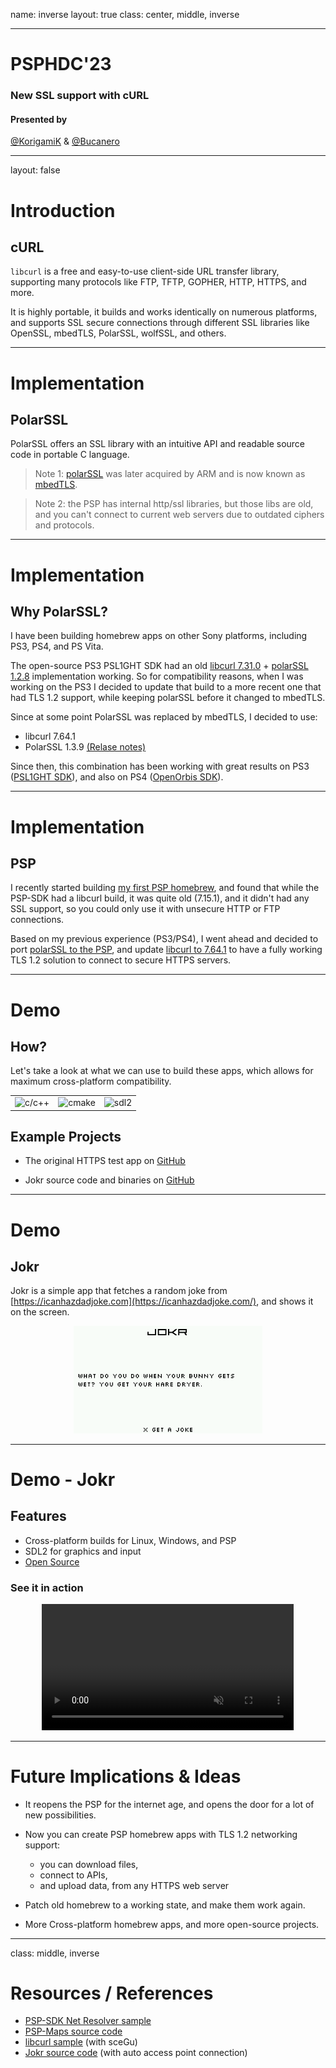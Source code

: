 name: inverse
layout: true
class: center, middle, inverse

---
<!-- markdownlint-disable MD041 MD001 MD024 MD003 MD033-->

# PSPHDC'23

### New SSL support with cURL

#### Presented by

[@KorigamiK](https://github.com/korigamik)
&
[@Bucanero](https://github.com/bucanero)

---

layout: false

# Introduction

## cURL

`libcurl` is a free and easy-to-use client-side URL transfer library,
supporting many protocols like FTP, TFTP, GOPHER, HTTP, HTTPS, and more.

It is highly portable, it builds and works identically on numerous platforms,
and supports SSL secure connections through different SSL libraries like OpenSSL,
mbedTLS, PolarSSL, wolfSSL, and others.

---

# Implementation

## PolarSSL

PolarSSL offers an SSL library with an intuitive API and readable
source code in portable C language.

> Note 1: [polarSSL](https://polarssl.org/) was later acquired by ARM and is now
known as [mbedTLS](https://www.trustedfirmware.org/projects/mbed-tls/).

> Note 2: the PSP has internal http/ssl libraries, but those libs are old,
and you can't connect to current web servers due to outdated ciphers and protocols.

---

# Implementation

## Why PolarSSL?

I have been building homebrew apps on other Sony platforms,
including PS3, PS4, and PS Vita.

The open-source PS3 PSL1GHT SDK had an old
[libcurl 7.31.0](https://github.com/ps3dev/ps3libraries/blob/master/scripts/016-libcurl-7.31.0.sh) +
[polarSSL 1.2.8](https://github.com/ps3dev/ps3libraries/blob/master/scripts/015-polarssl.sh)
implementation working. So for compatibility reasons,
when I was working on the PS3 I decided to update that build to a more
recent one that had TLS 1.2 support, while keeping polarSSL before it
changed to mbedTLS.

Since at some point PolarSSL was replaced by mbedTLS, I decided to use:

- libcurl 7.64.1
- PolarSSL 1.3.9 [(Relase notes)](https://polarssl.org/tech-updates/releases/polarssl-1.3.9-released/)

Since then, this combination has been working with great results on PS3
([PSL1GHT SDK](https://github.com/bucanero/ps3libraries/blob/master/scripts/016-libcurl-7.64.1.sh)),
and also on PS4 ([OpenOrbis SDK](https://github.com/bucanero/oosdk_libraries/tree/master/curl-7.64.1)).

---

# Implementation

## PSP

I recently started building [my first PSP homebrew](https://github.com/bucanero/apollo-psp),
and found that while the PSP-SDK had a libcurl build, it was quite old (7.15.1),
and it didn't had any SSL support, so you could only use it with unsecure HTTP
or FTP connections.

Based on my previous experience (PS3/PS4), I went ahead and decided to port
[polarSSL to the PSP](https://github.com/pspdev/psp-packages/pull/84),
and update [libcurl to 7.64.1](https://github.com/pspdev/psp-packages/pull/85)
to have a fully working TLS 1.2 solution to connect to secure HTTPS servers.

---

# Demo

## How?

Let's take a look at what we can use to build these apps,
which allows for maximum cross-platform compatibility.

| | | |
| :--- | :----: | ---: |
| ![c/c++](https://ms-vscode.gallerycdn.vsassets.io/extensions/ms-vscode/cpptools/1.15.1/1679529633699/Microsoft.VisualStudio.Services.Icons.Default) | ![cmake](https://twxs.gallerycdn.vsassets.io/extensions/twxs/cmake/0.0.17/1488841920286/Microsoft.VisualStudio.Services.Icons.Default) | ![sdl2](https://www.libsdl.org/media/SDL_logo.png) |

## Example Projects

- The original HTTPS test app on [GitHub](https://github.com/KorigamiK/PSP-Net-libcurl)
  
- Jokr source code and binaries on [GitHub](https://github.com/KorigamiK/PSPHDC-23/tree/main/Jokr)

---

# Demo

## Jokr

Jokr is a simple app that fetches a random joke
from [https://icanhazdadjoke.com](https://icanhazdadjoke.com/),
and shows it on the screen.

<div style="text-align:center">
    <img src="Jokr/res/joke.png" width="60%" alt="Jokr" />
</div>

---

# Demo - Jokr

## Features

- Cross-platform builds for Linux, Windows, and PSP
- SDL2 for graphics and input
- [Open Source](https://github.com/KorigamiK/PSPHDC-23/tree/main/Jokr)

### See it in action

<div style="text-align:center">
  <video width="80%" controls loop muted>
    <source
      src="https://user-images.githubusercontent.com/72932688/228461499-6844f137-06b4-4e73-82e5-32a2fa38a97e.MOV"
      type="video/mp4"
    >
  </video>
</div>

---

# Future Implications & Ideas

- It reopens the PSP for the internet age, and opens the door for a lot of new possibilities.

- Now you can create PSP homebrew apps with TLS 1.2 networking support:
  - you can download files,
  - connect to APIs,
  - and upload data, from any HTTPS web server

- Patch old homebrew to a working state, and make them work again.

- More Cross-platform homebrew apps, and more open-source projects.

---

class: middle, inverse

# Resources / References

- [PSP-SDK Net Resolver sample](https://github.com/pspdev/pspsdk/tree/master/src/samples/net/resolver)
- [PSP-Maps source code](https://github.com/PSP-Archive/PSP-Maps)
- [libcurl sample](https://github.com/KorigamiK/PSP-Net-libcurl) (with sceGu)
- [Jokr source code](https://github.com/KorigamiK/PSPHDC-23/tree/demo-app/Jokr) (with auto access point connection)
